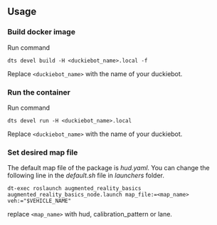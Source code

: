 ## Usage

### Build docker image

Run command

`dts devel build -H <duckiebot_name>.local -f`

Replace `<duckiebot_name>` with the name of your duckiebot.

### Run the container

Run command

`dts devel run -H <duckiebot_name>.local`

Replace `<duckiebot_name>` with the name of your duckiebot.

### Set desired map file

The default map file of the package is *hud.yaml*. You can change the following line in the *default.sh* file in *launchers* folder.

`dt-exec roslaunch augmented_reality_basics augmented_reality_basics_node.launch map_file:=<map_name> veh:="$VEHICLE_NAME"`

replace `<map_name>` with hud, calibration_pattern or lane. 
